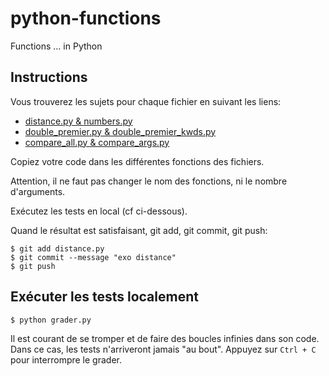 # python-functions
Functions ... in Python

## Instructions

Vous trouverez les sujets pour chaque fichier en suivant les liens:
- [distance.py & numbers.py](https://nbhosting.inria.fr/auditor/notebook/exos-mooc:exos/w4/w4-s6-x1-passage-arguments)
- [double_premier.py & double_premier_kwds.py](https://nbhosting.inria.fr/auditor/notebook/exos-mooc:exos/w5/w5-s2-x2-doubler-premier)
- [compare_all.py & compare_args.py](https://nbhosting.inria.fr/auditor/notebook/exos-mooc:exos/w5/w5-s2-x3-compare)

Copiez votre code dans les différentes fonctions des fichiers.

Attention, il ne faut pas changer le nom des fonctions, ni le nombre d'arguments.

Exécutez les tests en local (cf ci-dessous).

Quand le résultat est satisfaisant, git add, git commit, git push:

```shell
$ git add distance.py
$ git commit --message "exo distance"
$ git push
```

## Exécuter les tests localement

```shell
$ python grader.py
```

Il est courant de se tromper et de faire des boucles infinies dans son code. Dans ce cas,
les tests n'arriveront jamais "au bout". Appuyez sur `Ctrl + C` pour interrompre le grader.
